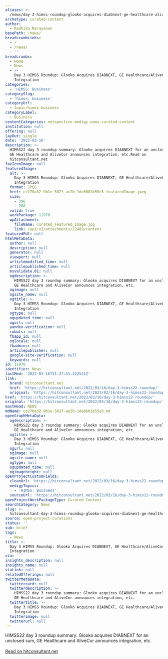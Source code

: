 ```yaml
---
aliases: >-
  /news/day-3-himss-roundup-glooko-acquires-diabnext-ge-healthcare-alivecor-integration
archetype: curated-content
author:
  - Radhika Narayanan
basePath: /news/
breadcrumbLinks:
  - /
  - /news/
  - ''
breadcrumbs:
  - Home
  - News
  - >-
    Day 3 HIMSS Roundup: Glooko Acquires DIABNEXT, GE Healthcare/AliveCor
    Integration
categories:
  - 'HIMSS: Business'
categorySlug:
  - 'himss: business'
categoryUrl:
  - topic/himss-business
categoryLabel:
  - Business
contentCategories: netspective-medigy-news-curated-content
institution: null
offering: null
layOut: single
date: '2022-03-16'
description: >-
  HIMSS22 day 3 roundup summary: Glooko acquires DIABNEXT for an unclosed sum,
  GE Healthcare and AliveCor announces integration, etc.Read on
  hitconsultant.net
favIconImage: null
featuredImage:
  alt: >-
    Day 3 HIMSS Roundup: Glooko Acquires DIABNEXT, GE Healthcare/AliveCor
    Integration
  format: JPEG
  href: ce270a32-9b1e-582f-ae2b-1de8681b55e3-featuredImage.jpeg
  size:
    - 396
    - 768
  valid: true
  workPackage: 11970
  wpAttachment:
    fileName: Curated_Featured_Image.jpg
    link: /api/v3/attachments/22489/content
featuredPdf: null
htmlMetaData:
  author: null
  description: null
  generator: null
  viewport: null
  articlemodified_time: null
  articlepublished_time: null
  msvalidate.01: null
  ogdescription: >-
    HIMSS22 day 3 roundup summary: Glooko acquires DIABNEXT for an unclosed sum,
    GE Healthcare and AliveCor announces integration, etc.
  ogimage: null
  ogsite_name: null
  ogtitle: >-
    Day 3 HIMSS Roundup: Glooko Acquires DIABNEXT, GE Healthcare/AliveCor
    Integration
  ogtype: null
  ogupdated_time: null
  ogurl: null
  yandex-verification: null
  robots: null
  fbapp_id: null
  oglocale: null
  fbadmins: null
  articlepublisher: null
  google-site-verification: null
  keywords: null
id: 11970
identifier: News
lastMod: '2022-03-16T21:27:51.222531Z'
link:
  brand: hitconsultant.net
  href: 'https://hitconsultant.net/2022/03/16/day-3-himss22-roundup/'
  original: 'https://hitconsultant.net/2022/03/16/day-3-himss22-roundup/'
href: 'https://hitconsultant.net/2022/03/16/day-3-himss22-roundup/'
original: 'https://hitconsultant.net/2022/03/16/day-3-himss22-roundup/'
mastHead: NEWS
mdName: ce270a32-9b1e-582f-ae2b-1de8681b55e3.md
openGraphMetaData:
  ogdescription: >-
    HIMSS22 day 3 roundup summary: Glooko acquires DIABNEXT for an unclosed sum,
    GE Healthcare and AliveCor announces integration, etc.
  ogtitle: >-
    Day 3 HIMSS Roundup: Glooko Acquires DIABNEXT, GE Healthcare/AliveCor
    Integration
  ogurl: null
  ogimage: null
  ogsite_name: null
  ogtype: null
  ogupdated_time: null
  ogimageheight: null
openProjectCustomFields:
  cleanUrl: 'https://hitconsultant.net/2022/03/16/day-3-himss22-roundup/'
  medigyTopics:
    - 'HIMSS: Business'
  sourceUrl: 'https://hitconsultant.net/2022/03/16/day-3-himss22-roundup/'
openProjectWorkPackageType: Curated Content
searchCategory: News
slug: >-
  hitconsultant-day-3-himss-roundup-glooko-acquires-diabnext-ge-healthcare-alivecor-integration
source: open-project-curations
status: ''
sub: brief
tags:
  - News
title: >-
  Day 3 HIMSS Roundup: Glooko Acquires DIABNEXT, GE Healthcare/AliveCor
  Integration
via: ' '
insights_description: null
insights_name: null
viaLink: null
relatedOfferings: null
twitterMetaData:
  twittercard: null
  twitterdescription: >-
    HIMSS22 day 3 roundup summary: Glooko acquires DIABNEXT for an unclosed sum,
    GE Healthcare and AliveCor announces integration, etc.
  twittertitle: >-
    Day 3 HIMSS Roundup: Glooko Acquires DIABNEXT, GE Healthcare/AliveCor
    Integration
  twitterimage: null
  twitterurl: null
---
```

<p>HIMSS22 day 3 roundup summary: Glooko acquires DIABNEXT for an unclosed sum, GE Healthcare and AliveCor announces integration, etc.<br/><br/><a target="_blank" href=https://hitconsultant.net/2022/03/16/day-3-himss22-roundup/>Read on hitconsultant.net</a></p>